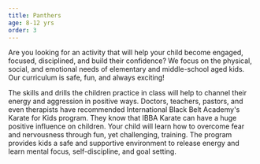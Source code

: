 ```yaml
---
title: Panthers
age: 8-12 yrs
order: 3
---
```



Are you looking for an activity that will help your child become engaged, focused, disciplined, and build their confidence? We focus on the physical, social, and emotional needs of elementary and middle-school aged kids. Our curriculum is safe, fun, and always exciting!

The skills and drills the children practice in class will help to channel their energy and aggression in positive ways. Doctors, teachers, pastors, and even therapists have recommended International Black Belt Academy's Karate for Kids program. They know that IBBA Karate can have a huge positive influence on children. Your child will learn how to overcome fear and nervousness through fun, yet challenging, training. The program provides kids a safe and supportive environment to release energy and learn mental focus, self-discipline, and goal setting.